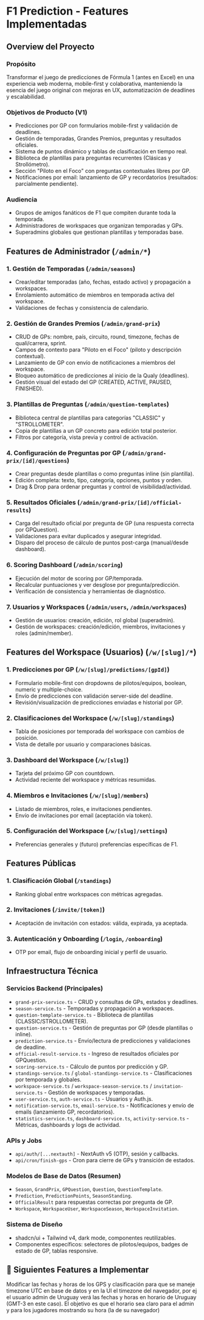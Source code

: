 # F1 Prediction - Features Implementadas

## Overview del Proyecto

### Propósito
Transformar el juego de predicciones de Fórmula 1 (antes en Excel) en una experiencia web moderna, mobile-first y colaborativa, manteniendo la esencia del juego original con mejoras en UX, automatización de deadlines y escalabilidad.

### Objetivos de Producto (V1)
- Predicciones por GP con formularios mobile-first y validación de deadlines.
- Gestión de temporadas, Grandes Premios, preguntas y resultados oficiales.
- Sistema de puntos dinámico y tablas de clasificación en tiempo real.
- Biblioteca de plantillas para preguntas recurrentes (Clásicas y Strollómetro).
- Sección "Piloto en el Foco" con preguntas contextuales libres por GP.
- Notificaciones por email: lanzamiento de GP y recordatorios (resultados: parcialmente pendiente).

### Audiencia
- Grupos de amigos fanáticos de F1 que compiten durante toda la temporada.
- Administradores de workspaces que organizan temporadas y GPs.
- Superadmins globales que gestionan plantillas y temporadas base.

## Features de Administrador (`/admin/*`)

### 1. Gestión de Temporadas (`/admin/seasons`)
- Crear/editar temporadas (año, fechas, estado activo) y propagación a workspaces.
- Enrolamiento automático de miembros en temporada activa del workspace.
- Validaciones de fechas y consistencia de calendario.

### 2. Gestión de Grandes Premios (`/admin/grand-prix`)
- CRUD de GPs: nombre, país, circuito, round, timezone, fechas de quali/carrera, sprint.
- Campos de contexto para "Piloto en el Foco" (piloto y descripción contextual).
- Lanzamiento de GP con envío de notificaciones a miembros del workspace.
- Bloqueo automático de predicciones al inicio de la Qualy (deadlines).
- Gestión visual del estado del GP (CREATED, ACTIVE, PAUSED, FINISHED).

### 3. Plantillas de Preguntas (`/admin/question-templates`)
- Biblioteca central de plantillas para categorías "CLASSIC" y "STROLLOMETER".
- Copia de plantillas a un GP concreto para edición total posterior.
- Filtros por categoría, vista previa y control de activación.

### 4. Configuración de Preguntas por GP (`/admin/grand-prix/[id]/questions`)
- Crear preguntas desde plantillas o como preguntas inline (sin plantilla).
- Edición completa: texto, tipo, categoría, opciones, puntos y orden.
- Drag & Drop para ordenar preguntas y control de visibilidad/actividad.

### 5. Resultados Oficiales (`/admin/grand-prix/[id]/official-results`)
- Carga del resultado oficial por pregunta de GP (una respuesta correcta por GPQuestion).
- Validaciones para evitar duplicados y asegurar integridad.
- Disparo del proceso de cálculo de puntos post-carga (manual/desde dashboard).

### 6. Scoring Dashboard (`/admin/scoring`)
- Ejecución del motor de scoring por GP/temporada.
- Recalcular puntuaciones y ver desglose por pregunta/predicción.
- Verificación de consistencia y herramientas de diagnóstico.

### 7. Usuarios y Workspaces (`/admin/users`, `/admin/workspaces`)
- Gestión de usuarios: creación, edición, rol global (superadmin).
- Gestión de workspaces: creación/edición, miembros, invitaciones y roles (admin/member).

## Features del Workspace (Usuarios) (`/w/[slug]/*`)

### 1. Predicciones por GP (`/w/[slug]/predictions/[gpId]`)
- Formulario mobile-first con dropdowns de pilotos/equipos, boolean, numeric y multiple-choice.
- Envío de predicciones con validación server-side del deadline.
- Revisión/visualización de predicciones enviadas e historial por GP.

### 2. Clasificaciones del Workspace (`/w/[slug]/standings`)
- Tabla de posiciones por temporada del workspace con cambios de posición.
- Vista de detalle por usuario y comparaciones básicas.

### 3. Dashboard del Workspace (`/w/[slug]`)
- Tarjeta del próximo GP con countdown.
- Actividad reciente del workspace y métricas resumidas.

### 4. Miembros e Invitaciones (`/w/[slug]/members`)
- Listado de miembros, roles, e invitaciones pendientes.
- Envío de invitaciones por email (aceptación vía token).

### 5. Configuración del Workspace (`/w/[slug]/settings`)
- Preferencias generales y (futuro) preferencias específicas de F1.

## Features Públicas

### 1. Clasificación Global (`/standings`)
- Ranking global entre workspaces con métricas agregadas.

### 2. Invitaciones (`/invite/[token]`)
- Aceptación de invitación con estados: válida, expirada, ya aceptada.

### 3. Autenticación y Onboarding (`/login`, `/onboarding`)
- OTP por email, flujo de onboarding inicial y perfil de usuario.

## Infraestructura Técnica

### Servicios Backend (Principales)
- `grand-prix-service.ts` - CRUD y consultas de GPs, estados y deadlines.
- `season-service.ts` - Temporadas y propagación a workspaces.
- `question-template-service.ts` - Biblioteca de plantillas (CLASSIC/STROLLOMETER).
- `question-service.ts` - Gestión de preguntas por GP (desde plantillas o inline).
- `prediction-service.ts` - Envío/lectura de predicciones y validaciones de deadline.
- `official-result-service.ts` - Ingreso de resultados oficiales por GPQuestion.
- `scoring-service.ts` - Cálculo de puntos por predicción y GP.
- `standings-service.ts` / `global-standings-service.ts` - Clasificaciones por temporada y globales.
- `workspace-service.ts` / `workspace-season-service.ts` / `invitation-service.ts` - Gestión de workspaces y temporadas.
- `user-service.ts`, `auth-service.ts` - Usuarios y Auth.js.
- `notification-service.ts`, `email-service.ts` - Notificaciones y envío de emails (lanzamiento GP, recordatorios).
- `statistics-service.ts`, `dashboard-service.ts`, `activity-service.ts` - Métricas, dashboards y logs de actividad.

### APIs y Jobs
- `api/auth/[...nextauth]` - NextAuth v5 (OTP), sesión y callbacks.
- `api/cron/finish-gps` - Cron para cierre de GPs y transición de estados.

### Modelos de Base de Datos (Resumen)
- `Season`, `GrandPrix`, `GPQuestion`, `Question`, `QuestionTemplate`.
- `Prediction`, `PredictionPoints`, `SeasonStanding`.
- `OfficialResult` para respuestas correctas por pregunta de GP.
- `Workspace`, `WorkspaceUser`, `WorkspaceSeason`, `WorkspaceInvitation`.

### Sistema de Diseño
- shadcn/ui + Tailwind v4, dark mode, componentes reutilizables.
- Componentes específicos: selectores de pilotos/equipos, badges de estado de GP, tablas responsive.

## 🚀 Siguientes Features a Implementar

<!-- Esta sección será actualizada dinámicamente como parte del proceso de desarrollo con agentes 
Template (no borrar):
<FEATURE number="1" status="PENDING" prp-file-path="">
...
</FEATURE>
-->

<FEATURE number="1" status="COMPLETED" prp-file-path="/docs/PRPs/timezone-handling-prp.md">
Modificar las fechas y horas de los GPS y clasificación para que se maneje timezone UTC en base de datos y en la UI el timezone del navegador, por ej el usuario admin de Uruguay verá las fechas y horas en horario de Uruguay (GMT-3 en este caso).
El objetivo es que el horario sea claro para el admin y para los jugadores mostrando su hora (la de su navegador)
</FEATURE>
